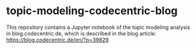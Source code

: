 # topic-modeling-codecentric-blog
This repository contains a Jupyter notebook of the topic modeling analysis in blog.codecentric.de, which is described in the blog article: https://blog.codecentric.de/en/?p=39829
